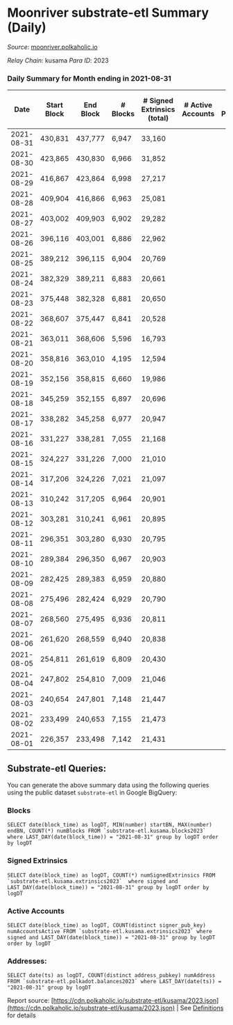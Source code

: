 # Moonriver substrate-etl Summary (Daily)

_Source_: [moonriver.polkaholic.io](https://moonriver.polkaholic.io)

*Relay Chain*: kusama
*Para ID*: 2023



### Daily Summary for Month ending in 2021-08-31


| Date | Start Block | End Block | # Blocks | # Signed Extrinsics (total) | # Active Accounts | # Passive | # New | # Addresses with Balances | # Events | # Transfers | # XCM Transfers In | # XCM Transfers Out |
| ---- | ----------- | --------- | -------- | --------------------------- | ----------------- | --------- | ----- | ------------------------- | -------- | ----------- | ------------------ | ------------------- |
| 2021-08-31 | 430,831 | 437,777 | 6,947  | 33,160 |  |  |  | 10,457 | 135,416 | 10,387 ($46,329,822.32) |   |   |
| 2021-08-30 | 423,865 | 430,830 | 6,966  | 31,852 |  |  |  |  | 97,493 | 10,353 ($53,259,978.28) |   |   |
| 2021-08-29 | 416,867 | 423,864 | 6,998  | 27,217 |  |  |  |  | 66,623 | 4,641 ($35,484,441.72) |   |   |
| 2021-08-28 | 409,904 | 416,866 | 6,963  | 25,081 |  |  |  |  | 54,024 | 3,716 ($40,572,927.12) |   |   |
| 2021-08-27 | 403,002 | 409,903 | 6,902  | 29,282 |  |  |  |  | 68,860 | 7,338 ($334,514,930.21) |   |   |
| 2021-08-26 | 396,116 | 403,001 | 6,886  | 22,962 |  |  |  |  | 57,664 | 7,275 ($337,461,771.44) |   |   |
| 2021-08-25 | 389,212 | 396,115 | 6,904  | 20,769 |  |  |  |  | 23,697 | 7 ($434,740.10) |   |   |
| 2021-08-24 | 382,329 | 389,211 | 6,883  | 20,661 |  |  |  |  | 23,473 |   |   |   |
| 2021-08-23 | 375,448 | 382,328 | 6,881  | 20,650 |  |  |  |  | 23,452 |   |   |   |
| 2021-08-22 | 368,607 | 375,447 | 6,841  | 20,528 |  |  |  |  | 23,296 |   |   |   |
| 2021-08-21 | 363,011 | 368,606 | 5,596  | 16,793 |  |  |  |  | 18,962 |   |   |   |
| 2021-08-20 | 358,816 | 363,010 | 4,195  | 12,594 |  |  |  |  | 14,282 |   |   |   |
| 2021-08-19 | 352,156 | 358,815 | 6,660  | 19,986 |  |  |  |  | 22,739 |   |   |   |
| 2021-08-18 | 345,259 | 352,155 | 6,897  | 20,696 |  |  |  |  | 23,441 |   |   |   |
| 2021-08-17 | 338,282 | 345,258 | 6,977  | 20,947 |  |  |  |  | 23,730 |   |   |   |
| 2021-08-16 | 331,227 | 338,281 | 7,055  | 21,168 |  |  |  |  | 23,960 |   |   |   |
| 2021-08-15 | 324,227 | 331,226 | 7,000  | 21,010 |  |  |  |  | 23,792 |   |   |   |
| 2021-08-14 | 317,206 | 324,226 | 7,021  | 21,097 |  |  |  |  | 23,672 | 10 ($621,057.28) |   |   |
| 2021-08-13 | 310,242 | 317,205 | 6,964  | 20,901 |  |  |  |  | 23,294 |   |   |   |
| 2021-08-12 | 303,281 | 310,241 | 6,961  | 20,895 |  |  |  |  | 23,391 |   |   |   |
| 2021-08-11 | 296,351 | 303,280 | 6,930  | 20,795 |  |  |  |  | 23,261 |   |   |   |
| 2021-08-10 | 289,384 | 296,350 | 6,967  | 20,903 |  |  |  |  | 23,370 |   |   |   |
| 2021-08-09 | 282,425 | 289,383 | 6,959  | 20,880 |  |  |  |  | 23,350 |   |   |   |
| 2021-08-08 | 275,496 | 282,424 | 6,929  | 20,790 |  |  |  |  | 23,260 |   |   |   |
| 2021-08-07 | 268,560 | 275,495 | 6,936  | 20,811 |  |  |  |  | 23,266 |   |   |   |
| 2021-08-06 | 261,620 | 268,559 | 6,940  | 20,838 |  |  |  |  | 23,141 |   |   |   |
| 2021-08-05 | 254,811 | 261,619 | 6,809  | 20,430 |  |  |  |  | 22,665 |   |   |   |
| 2021-08-04 | 247,802 | 254,810 | 7,009  | 21,046 |  |  |  |  | 23,258 |   |   |   |
| 2021-08-03 | 240,654 | 247,801 | 7,148  | 21,447 |  |  |  |  | 23,704 |   |   |   |
| 2021-08-02 | 233,499 | 240,653 | 7,155  | 21,473 |  |  |  |  | 23,719 |   |   |   |
| 2021-08-01 | 226,357 | 233,498 | 7,142  | 21,431 |  |  |  |  | 23,652 |   |   |   |

## Substrate-etl Queries:
You can generate the above summary data using the following queries using the public dataset `substrate-etl` in Google BigQuery:


### Blocks
```
SELECT date(block_time) as logDT, MIN(number) startBN, MAX(number) endBN, COUNT(*) numBlocks FROM `substrate-etl.kusama.blocks2023`  where LAST_DAY(date(block_time)) = "2021-08-31" group by logDT order by logDT
```


### Signed Extrinsics
```
SELECT date(block_time) as logDT, COUNT(*) numSignedExtrinsics FROM `substrate-etl.kusama.extrinsics2023`  where signed and LAST_DAY(date(block_time)) = "2021-08-31" group by logDT order by logDT
```


### Active Accounts
```
SELECT date(block_time) as logDT, COUNT(distinct signer_pub_key) numAccountsActive FROM `substrate-etl.kusama.extrinsics2023` where signed and LAST_DAY(date(block_time)) = "2021-08-31" group by logDT order by logDT
```


### Addresses:
```
SELECT date(ts) as logDT, COUNT(distinct address_pubkey) numAddress FROM `substrate-etl.polkadot.balances2023` where LAST_DAY(date(ts)) = "2021-08-31" group by logDT
```



Report source: [https://cdn.polkaholic.io/substrate-etl/kusama/2023.json](https://cdn.polkaholic.io/substrate-etl/kusama/2023.json) | See [Definitions](/DEFINITIONS.md) for details
